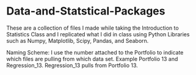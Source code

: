 # Data-and-Statstical-Packages
These are a collection of files I made while taking the Introduction to Statistics Class and I replicated what I did in class using Python Libraries such as Numpy, Matplotlib, Scipy, Pandas, and Seaborn.




 
Naming Scheme: I use the number attached to the Portfolio to indicate which files are pulling from which data set. Example Portfolio 13 and Regression_13. Regression_13 pulls from Portfolio 13. 
